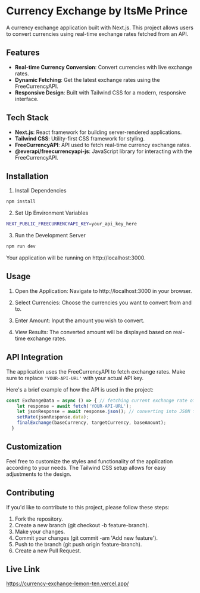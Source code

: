 # Currency Exchange by ItsMe Prince

A currency exchange application built with Next.js. This project allows users to convert currencies using real-time exchange rates fetched from an API.

## Features

- **Real-time Currency Conversion**: Convert currencies with live exchange rates.
- **Dynamic Fetching**: Get the latest exchange rates using the FreeCurrencyAPI.
- **Responsive Design**: Built with Tailwind CSS for a modern, responsive interface.

## Tech Stack

- **Next.js**: React framework for building server-rendered applications.
- **Tailwind CSS**: Utility-first CSS framework for styling.
- **FreeCurrencyAPI**: API used to fetch real-time currency exchange rates.
- **@everapi/freecurrencyapi-js**: JavaScript library for interacting with the FreeCurrencyAPI.

## Installation

1. Install Dependencies
```bash
npm install
```

2. Set Up Environment Variables
```bash
NEXT_PUBLIC_FREECURRENCYAPI_KEY=your_api_key_here
```

3. Run the Development Server
```bash
npm run dev
```

Your application will be running on http://localhost:3000.

## Usage
1. Open the Application: Navigate to http://localhost:3000 in your browser.

2. Select Currencies: Choose the currencies you want to convert from and to.

3. Enter Amount: Input the amount you wish to convert.

4. View Results: The converted amount will be displayed based on real-time exchange rates.

## API Integration
The application uses the FreeCurrencyAPI to fetch exchange rates. Make sure to replace `'YOUR-API-URL'` with your actual API key.

Here's a brief example of how the API is used in the project:

```javascript
const ExchangeData = async () => { // fetching current exchange rate of all currencies.
    let response = await fetch('YOUR-API-URL');
    let jsonResponse = await response.json(); // converting into JSON format
    setRate(jsonResponse.data);
    finalExchange(baseCurrency, targetCurrency, baseAmount);
  }
```

## Customization
Feel free to customize the styles and functionality of the application according to your needs. The Tailwind CSS setup allows for easy adjustments to the design.

## Contributing
If you'd like to contribute to this project, please follow these steps:

1. Fork the repository.
2. Create a new branch (git checkout -b feature-branch).
3. Make your changes.
4. Commit your changes (git commit -am 'Add new feature').
5. Push to the branch (git push origin feature-branch).
6. Create a new Pull Request.

## Live Link
https://currency-exchange-lemon-ten.vercel.app/
